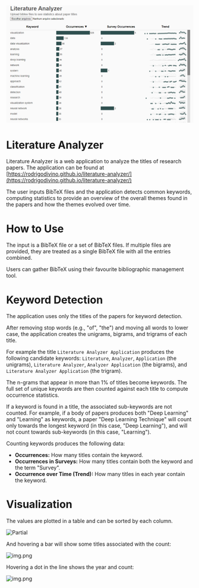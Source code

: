 
![Full](docs/full.png)

# Literature Analyzer


Literature Analyzer is a web application to analyze the titles of research papers.
The application can be found at
[https://rodrigodivino.github.io/literature-analyzer/](https://rodrigodivino.github.io/literature-analyzer/)

The user inputs BibTeX files and the application detects common keywords,
computing statistics to provide an overview of the overall themes found in the papers
and how the themes evolved over time.

# How to Use

The input is a BibTeX file or a set of BibTeX files.
If multiple files are provided,
they are treated as a single BibTeX file with all the entries combined.

Users can gather BibTeX using their favourite bibliographic management tool.

# Keyword Detection

The application uses only the titles of the papers for keyword detection. 

After removing stop words (e.g., "of", "the") and moving all words to lower case,
the application creates the unigrams, bigrams, and trigrams of each title.

For example the title ```Literature Analyzer Application``` produces the following candidate keywords: 
```Literature```, ```Analyzer```, ```Application``` (the unigrams), 
```Literature Analyzer```, ```Analyzer Application``` (the bigrams),
and ```Literature Analyzer Application``` (the trigram).


The n-grams that appear in more than 1% of titles become keywords.
The full set of unique keywords are then counted against each title to compute occurrence statistics.

If a keyword is found in a title, the associated sub-keywords are not counted.
For example, if a body of papers produces both "Deep Learning" and "Learning" as keywords,
a paper "Deep Learning Technique" will count only towards the longest keyword (in this case, "Deep Learning"),
and will not count towards sub-keywords (in this case, "Learning").

Counting keywords produces the following data:

- **Occurrences:** How many titles contain the keyword.
- **Occurrences in Surveys:** How many titles contain both the keyword and the term "Survey".
- **Occurrence over Time (Trend):** How many titles in each year contain the keyword.

# Visualization

The values are plotted in a table and can be sorted by each column.

![Partial](docs/partial.png)

And hovering a bar will show some titles associated with the count: 

![img.png](docs/title-tooltip.png)

Hovering a dot in the line shows the year and count: 

![img.png](docs/year-tooltip.png)



